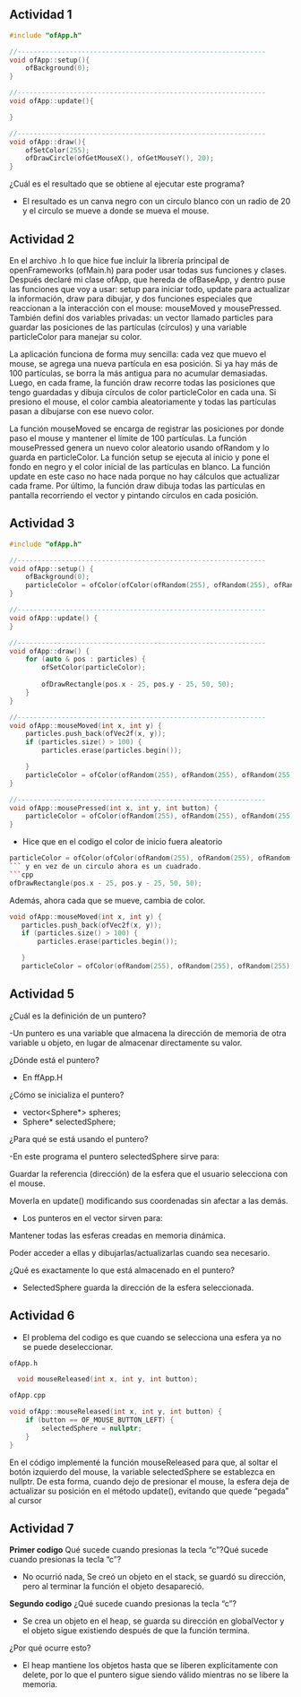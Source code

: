 ## Actividad 1
```cpp 
#include "ofApp.h"

//--------------------------------------------------------------
void ofApp::setup(){
    ofBackground(0);
}

//--------------------------------------------------------------
void ofApp::update(){

}

//--------------------------------------------------------------
void ofApp::draw(){
    ofSetColor(255);
    ofDrawCircle(ofGetMouseX(), ofGetMouseY(), 20);
}


```



¿Cuál es el resultado que se obtiene al ejecutar este programa?
- El resultado es un canva negro con un circulo blanco con un radio de 20 y el circulo se mueve a donde se mueva el mouse.

## Actividad 2 
En el archivo .h lo que hice fue incluir la librería principal de openFrameworks (ofMain.h) para poder usar todas sus funciones y clases. Después declaré mi clase ofApp, que hereda de ofBaseApp, y dentro puse las funciones que voy a usar: setup para iniciar todo, update para actualizar la información, draw para dibujar, y dos funciones especiales que reaccionan a la interacción con el mouse: mouseMoved y mousePressed. También definí dos variables privadas: un vector llamado particles para guardar las posiciones de las partículas (círculos) y una variable particleColor para manejar su color.
 



La aplicación funciona de forma muy sencilla: cada vez que muevo el mouse, se agrega una nueva partícula en esa posición. Si ya hay más de 100 partículas, se borra la más antigua para no acumular demasiadas. Luego, en cada frame, la función draw recorre todas las posiciones que tengo guardadas y dibuja círculos de color particleColor en cada una. Si presiono el mouse, el color cambia aleatoriamente y todas las partículas pasan a dibujarse con ese nuevo color.




La función mouseMoved se encarga de registrar las posiciones por donde paso el mouse y mantener el límite de 100 partículas. La función mousePressed genera un nuevo color aleatorio usando ofRandom y lo guarda en particleColor. La función setup se ejecuta al inicio y pone el fondo en negro y el color inicial de las partículas en blanco. La función update en este caso no hace nada porque no hay cálculos que actualizar cada frame. Por último, la función draw dibuja todas las partículas en pantalla recorriendo el vector y pintando círculos en cada posición.

## Actividad 3

```cpp
#include "ofApp.h"

//--------------------------------------------------------------
void ofApp::setup() {
	ofBackground(0);
	particleColor = ofColor(ofColor(ofRandom(255), ofRandom(255), ofRandom(255)));
}

//--------------------------------------------------------------
void ofApp::update() {
}

//--------------------------------------------------------------
void ofApp::draw() {
	for (auto & pos : particles) {
		ofSetColor(particleColor);
	
		ofDrawRectangle(pos.x - 25, pos.y - 25, 50, 50);
	}
}

//--------------------------------------------------------------
void ofApp::mouseMoved(int x, int y) {
	particles.push_back(ofVec2f(x, y));
	if (particles.size() > 100) {
		particles.erase(particles.begin());

	}
	particleColor = ofColor(ofRandom(255), ofRandom(255), ofRandom(255));
}

//--------------------------------------------------------------
void ofApp::mousePressed(int x, int y, int button) {
	particleColor = ofColor(ofRandom(255), ofRandom(255), ofRandom(255));
}

```

- Hice que en el codigo el color de inicio fuera aleatorio
 ```cpp
 particleColor = ofColor(ofColor(ofRandom(255), ofRandom(255), ofRandom(255)));
 ``` y en vez de un circulo ahora es un cuadrado. 
 ```cpp
 ofDrawRectangle(pos.x - 25, pos.y - 25, 50, 50);

 ```
 
 Además, ahora cada que se mueve, cambia de color.

 ```cpp
void ofApp::mouseMoved(int x, int y) {
	particles.push_back(ofVec2f(x, y));
	if (particles.size() > 100) {
		particles.erase(particles.begin());

	}
	particleColor = ofColor(ofRandom(255), ofRandom(255), ofRandom(255));

 ```
## Actividad 5

¿Cuál es la definición de un puntero?


-Un puntero es una variable que almacena la dirección de memoria de otra variable u objeto, en lugar de almacenar directamente su valor.


¿Dónde está el puntero?

- En ffApp.H


¿Cómo se inicializa el puntero?

- vector<Sphere*> spheres;
- Sphere* selectedSphere;


¿Para qué se está usando el puntero?

-En este programa el puntero selectedSphere sirve para:

Guardar la referencia (dirección) de la esfera que el usuario selecciona con el mouse.

Moverla en update() modificando sus coordenadas sin afectar a las demás.

- Los punteros en el vector sirven para:

Mantener todas las esferas creadas en memoria dinámica.

Poder acceder a ellas y dibujarlas/actualizarlas cuando sea necesario.


¿Qué es exactamente lo que está almacenado en el puntero?

- SelectedSphere guarda la dirección de la esfera seleccionada.

## Actividad 6

- El problema del codigo es que cuando se selecciona una esfera ya no se puede deseleccionar.

```cpp
ofApp.h

  void mouseReleased(int x, int y, int button);

```
```cpp
ofApp.cpp

void ofApp::mouseReleased(int x, int y, int button) {
    if (button == OF_MOUSE_BUTTON_LEFT) {
        selectedSphere = nullptr;
    }
}


```
En el código implementé la función mouseReleased para que, al soltar el botón izquierdo del mouse, la variable selectedSphere se establezca en nullptr. De esta forma, cuando dejo de presionar el mouse, la esfera deja de actualizar su posición en el método update(), evitando que quede “pegada” al cursor

## Actividad 7

**Primer codigo**
Qué sucede cuando presionas la tecla “c”?Qué sucede cuando presionas la tecla “c”?

- No ocurrió nada, Se creó un objeto en el stack, se guardó su dirección, pero al terminar la función el objeto desapareció.

**Segundo codigo**
¿Qué sucede cuando presionas la tecla “c”?

- Se crea un objeto en el heap, se guarda su dirección en globalVector y el objeto sigue existiendo después de que la función termina.

¿Por qué ocurre esto?

- El heap mantiene los objetos hasta que se liberen explícitamente con delete, por lo que el puntero sigue siendo válido mientras no se libere la memoria.
